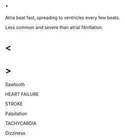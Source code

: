 # .

Atria beat fast, spreading to ventricles every few beats.

Less common and severe than atrial fibrillation.

# <

# >

Sawtooth

HEART FAILURE

STROKE

Palpitation

TACHYCARDIA

Dizziness
